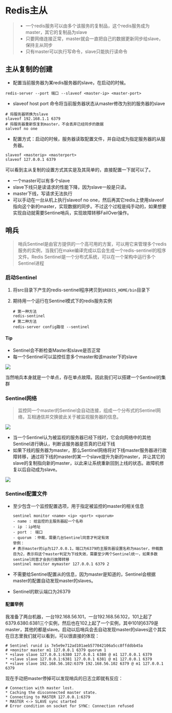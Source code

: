 # Redis主从

> - 一个redis服务可以由多个该服务的复制品，这个redis服务成为master，其它的复制品为slave
> - 只要网络连接正常，master就会一直把自己的数据更新同步给slave，保持主从同步
> - 只有master可以执行写命令，slave只能执行读命令

## 主从复制的创建

- 配置当前服务器为某redis服务器的slave，在启动的时候。

```shell
redis-server --port 端口 --slaveof <master-ip> <master-port>
```

- slaveof host port 命令将当前服务器状态从master修改为别的服务器的slave

```shell
# 将服务器转换为slave
slaveof 192.168.1.1 6379   
# 将服务器重新恢复到master，不会丢弃已经同步的数据
salveof no one
```

- 配置方式：启动的时候，服务器读取配置文件，并自动成为指定服务器的从服务器。

```shell
slaveof <masterip> <masterport>
slaveof 127.0.0.1 6379
```

可以看到主从复制的设置方式其实是及其简单的，直接配置一下就可以了。

- 一个master可以有多个slave
- slave下线只是读请求的性能下降，因为slave一般是只读。
- master下线，写请求无法执行
- 可以手动在一台从机上执行slaveof no one，然后再其它redis上使用slaveof指向这个新的master，实现数据的同步。不过这个过程是纯手动的，如果想要实现自动就需要Sentine哨兵，实现故障转移FailOver操作。

## 哨兵

> 哨兵Sentinel是由官方提供的一个高可用的方案，可以用它来管理多个redis服务的实例，当我们在make编译完成以后会生成一个redis-sentinel的程序文件。Redis Sentinel是一个分布式系统，可以在一个架构中运行多个Sentinel进程

### 启动Sentinel

1. 将src目录下产生的redis-sentinel程序拷贝到`$REDIS_HOME/bin`目录下

2. 期待用一个运行在Sentinel模式下的redis服务实例

   ```shell
   # 第一种方法
   redis-sentinel
   # 第二种方法
   redis-server config路径 --sentinel
   ```

#### Tip

- Sentinel会不断检查Master和slave是否正常
- 每一个Sentinel可以监控任意多个master和该master下的slave

![](http://omk1n04i8.bkt.clouddn.com/18-5-3/22700090.jpg)

当然哨兵本身就是一个单点，存在单点故障。因此我们可以搭建一个Sentinel的集群

### Sentinel网络

> 监控同一个master的Sentinel会自动连接，组成一个分布式的Sentinel网络，互相通信并交换彼此关于被监视服务器的信息。

![](http://omk1n04i8.bkt.clouddn.com/18-5-3/90204474.jpg)

- 当一个Sentinel认为被监视的服务器已经下线时，它会向网络中的其他Sentinel进行确认，判断该服务器是否真的已经下线
- 如果下线的服务器为master，那么Sentinel网络将对下线master服务器进行故障转移，通过将下线的master的某一个slave提升为新的master，并让其它的slave的复制指向新的master，以此来让系统重新回到上线的状态。故障机修复以后自动成为slave。

![](http://omk1n04i8.bkt.clouddn.com/18-5-3/6339105.jpg)

### Sentinel配置文件

- 至少包含一个监控配置选项，用于指定被监控的master的相关信息

  ```shell
  sentinel monitor <name> <ip> <port> <quorum>
  - name : 给监控的主服务器起一个名称
  - ip ：ip地址
  - port ： 端口
  - quorum ：仲裁，需要几台Sentinel同意才判定有效
  举例：
  # 表示master的ip为127.0.0.1，端口为6379的主服务器设置名称为master，仲裁数目为2，表示将这个master判定为下线失效，需要至少两个Sentinel统一，如果多数sentinel同意才会执行故障转移
  sentinel monitor mymaster 127.0.0.1 6379 2
  ```

- 不需要给Sentinel配置从的信息，因为master是知道的，Sentinel会根据master的配置自动发现master的slaves。

- Sentinel的默认端口为26379

#### 配置举例

我准备了两台机器，一台192.168.56.101，一台192.168.56.102，101上起了6379.6380.6381三个实例，然后也在102上起了一个实例，其中101的6379是master，其他的都是slave。启动以后哨兵会去自动发现master的slaves这个其实在日志里我们就可以看到，可以很直接的体现：

```shell
# Sentinel runid is 7e5e9e712ad101aeb577042106a5cc8ffddbb45a
# +monitor master m1 127.0.0.1 6379 quorum 1
* +slave slave 127.0.0.1:6380 127.0.0.1 6380 @ m1 127.0.0.1 6379
* +slave slave 127.0.0.1:6381 127.0.0.1 6381 @ m1 127.0.0.1 6379
* +slave slave 192.168.56.102:6379 192.168.56.102 6379 @ m1 127.0.0.1 6379
```

现在手动把master停掉可以发现哨兵的日志立即就有反应：

```shell
# Connection with master lost.
* Caching the disconnected master state.
* Connecting to MASTER 127.0.0.1:6379
* MASTER <-> SLAVE sync started
# Error condition on socket for SYNC: Connection refused
```

